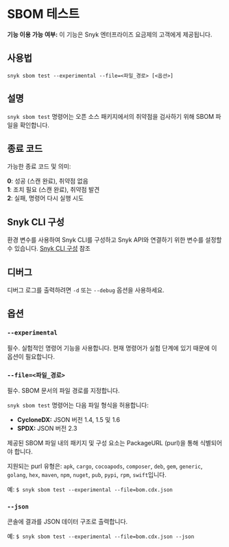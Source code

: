 # SBOM 테스트

**기능 이용 가능 여부:** 이 기능은 Snyk 엔터프라이즈 요금제의 고객에게 제공됩니다.

## 사용법

`snyk sbom test --experimental --file=<파일_경로> [<옵션>]`

## 설명

`snyk sbom test` 명령어는 오픈 소스 패키지에서의 취약점을 검사하기 위해 SBOM 파일을 확인합니다.

## 종료 코드

가능한 종료 코드 및 의미:

**0**: 성공 (스캔 완료), 취약점 없음\
**1**: 조치 필요 (스캔 완료), 취약점 발견\
**2**: 실패, 명령어 다시 실행 시도

## Snyk CLI 구성

환경 변수를 사용하여 Snyk CLI를 구성하고 Snyk API와 연결하기 위한 변수를 설정할 수 있습니다. [Snyk CLI 구성](https://docs.snyk.io/snyk-cli/configure-the-snyk-cli) 참조

## 디버그

디버그 로그를 출력하려면 `-d` 또는 `--debug` 옵션을 사용하세요.

## 옵션

### `--experimental`

필수. 실험적인 명령어 기능을 사용합니다. 현재 명령어가 실험 단계에 있기 때문에 이 옵션이 필요합니다.

### `--file=<파일_경로>`

필수. SBOM 문서의 파일 경로를 지정합니다.

`snyk sbom test` 명령어는 다음 파일 형식을 허용합니다:

* **CycloneDX:** JSON 버전 1.4, 1.5 및 1.6
* **SPDX:** JSON 버전 2.3

제공된 SBOM 파일 내의 패키지 및 구성 요소는 PackageURL (purl)을 통해 식별되어야 합니다.

지원되는 purl 유형은: `apk`, `cargo`, `cocoapods`, `composer`, `deb`, `gem`, `generic`, `golang`, `hex`, `maven`, `npm`, `nuget`, `pub`, `pypi`, `rpm`, `swift`입니다.

예: `$ snyk sbom test --experimental --file=bom.cdx.json`

### `--json`

콘솔에 결과를 JSON 데이터 구조로 출력합니다.

예: `$ snyk sbom test --experimental --file=bom.cdx.json --json`